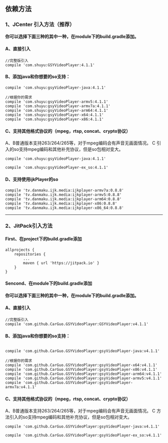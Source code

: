 ## 依赖方法

### 1、JCenter 引入方法（推荐）

**你可以选择下面三种的其中一种，在module下的build.gradle添加。**

#### A、直接引入
```
//完整版引入
compile 'com.shuyu:GSYVideoPlayer:4.1.1'

```

#### B、添加java和你想要的so支持：

```
compile 'com.shuyu:gsyVideoPlayer-java:4.1.1'

//根据你的需求
compile 'com.shuyu:gsyVideoPlayer-armv5:4.1.1'
compile 'com.shuyu:gsyVideoPlayer-armv7a:4.1.1'
compile 'com.shuyu:gsyVideoPlayer-arm64:4.1.1'
compile 'com.shuyu:gsyVideoPlayer-x64:4.1.1'
compile 'com.shuyu:gsyVideoPlayer-x86:4.1.1'

```

#### C、支持其他格式协议的（mpeg，rtsp, concat、crypto协议）

A、B普通版本支持263/264/265等，对于mpeg编码会有声音无画面情况。
C 引入的so支持mpeg编码和其他补充协议，但是so包相对变大。
 
```
compile 'com.shuyu:gsyVideoPlayer-java:4.1.1'

compile 'com.shuyu:gsyVideoPlayer-ex_so:4.1.1'

```

#### D、支持使用ijkPlayer的so

```
compile 'tv.danmaku.ijk.media:ijkplayer-armv7a:0.8.8'
compile 'tv.danmaku.ijk.media:ijkplayer-armv5:0.8.8'
compile 'tv.danmaku.ijk.media:ijkplayer-arm64:0.8.8'
compile 'tv.danmaku.ijk.media:ijkplayer-x86:0.8.8'
compile 'tv.danmaku.ijk.media:ijkplayer-x86_64:0.8.8'
```

--------------------------------------------------------------------------------

### 2、JitPack引入方法

#### First、在project下的build.gradle添加
```
allprojects {
	repositories {
		...
		maven { url 'https://jitpack.io' }
	}
}
```

#### Sencond、在module下的build.gradle添加

**你可以选择下面三种的其中一种，在module下的build.gradle添加。**

#### A、直接引入
```
//完整版引入
compile 'com.github.CarGuo.GSYVideoPlayer:GSYVideoPlayer:v4.1.1'

```

#### B、添加java和你想要的so支持：

```

compile 'com.github.CarGuo.GSYVideoPlayer:gsyVideoPlayer-java:v4.1.1'

//根据你的需求
compile 'com.github.CarGuo.GSYVideoPlayer:gsyVideoPlayer-x64:v4.1.1'
compile 'com.github.CarGuo.GSYVideoPlayer:gsyVideoPlayer-x86:v4.1.1'
compile 'com.github.CarGuo.GSYVideoPlayer:gsyVideoPlayer-arm64:v4.1.1'
compile 'com.github.CarGuo.GSYVideoPlayer:gsyVideoPlayer-armv5:v4.1.1'
compile 'com.github.CarGuo.GSYVideoPlayer:gsyVideoPlayer-armv7a:v4.1.1'

```

#### C、支持其他格式协议的（mpeg，rtsp, concat、crypto协议）

A、B普通版本支持263/264/265等，对于mpeg编码会有声音无画面情况。
C 方法引入的so支持mpeg编码和其他补充协议，但是so包相对变大。
 
```
compile 'com.github.CarGuo.GSYVideoPlayer:gsyVideoPlayer-java:v4.1.1'

compile 'com.github.CarGuo.GSYVideoPlayer:gsyVideoPlayer-ex_so:v4.1.1'

```
